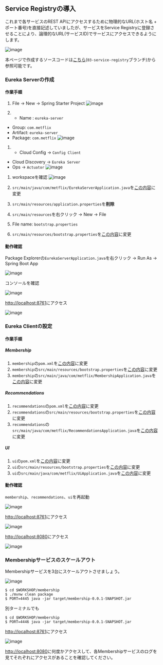 ## Service Registryの導入

これまで各サービスのREST APIにアクセスするために物理的なURL(ホスト名 + ポート番号)を直接記述していましたが、サービスをService Registryに登録させることにより、論理的なURL(サービスID)でサービスにアクセスできるようにします。

![image](https://qiita-image-store.s3.amazonaws.com/0/1852/22156b30-224a-a93d-d77a-92c773803314.png)


本ページで作成するソースコードは[こちら](https://github.com/making/metflix/tree/03-service-registry)(`03-service-registry`ブランチ)から参照可能です。


### Eureka Serverの作成

#### 作業手順

1. File -> New -> Spring Starter Project
![image](https://qiita-image-store.s3.amazonaws.com/0/1852/642499a3-0f6f-8e3d-6f65-499808937abf.png)

1. * Name : `eureka-server`
 * Group: `com.metflix`
 * Artifact: `eureka-server`
 * Package: `com.metflix`
![image](https://qiita-image-store.s3.amazonaws.com/0/1852/e0591ec2-0c42-5dd2-2277-6964a2a08d22.png)

1. * Cloud Config -> `Config Client`
 * Cloud Discovery -> `Eureka Server`
 * Ops -> `Actuator`
![image](https://qiita-image-store.s3.amazonaws.com/0/1852/ce2f3274-a5ac-520b-7334-f683fec95372.png)

1. workspaceを確認
![image](https://qiita-image-store.s3.amazonaws.com/0/1852/bd7454a2-f36b-b9a1-cbc5-0155fea1aab7.png)

1. `src/main/java/com/metflix/EurekaServerApplication.java`を[この内容](https://github.com/making/metflix/blob/03-service-registry/eureka-server/src/main/java/com/metflix/EurekaServerApplication.java)に変更
1. `src/main/resources/application.properties`を**削除**
1. `src/main/resources`を右クリック -> New -> File 
1. File name: `bootstrap.properties`
1. `src/main/resources/bootstrap.properties`を[この内容](https://github.com/making/metflix/blob/03-service-registry/eureka-server/src/main/resources/bootstrap.properties)に変更 

#### 動作確認

Package Explorerの`EurekaServerApplication.java`を右クリック -> Run As -> Spring Boot App

![image](https://qiita-image-store.s3.amazonaws.com/0/1852/2d8b20d2-53e1-6246-46e5-7f09501db079.png)


コンソールを確認

![image](https://qiita-image-store.s3.amazonaws.com/0/1852/5d34f076-1bb4-661e-4925-7400bb3a8a73.png)

[http://localhost:8761](http://localhost:8761)にアクセス

![image](https://qiita-image-store.s3.amazonaws.com/0/1852/5416f09e-62e5-05be-e994-a44da61147c9.png)



### Eureka Clientの設定

#### 作業手順



##### Membership

1. `membership`の`pom.xml`を[この内容](https://github.com/making/metflix/blob/03-service-registry/membership/pom.xml)に変更
1. `membership`の`src/main/resources/bootstrap.properties`を[この内容](https://github.com/making/metflix/blob/03-service-registry/membership/src/main/resources/bootstrap.properties)に変更
1. `membership`の`src/main/java/com/metflix/MembershipApplication.java`を[この内容](https://github.com/making/metflix/blob/03-service-registry/membership/src/main/java/com/metflix/MembershipApplication.java)に変更

##### Recommendations

1. `recommendations`の`pom.xml`を[この内容](https://github.com/making/metflix/blob/03-service-registry/recommendations/pom.xml)に変更
1. `recommendations`の`src/main/resources/bootstrap.properties`を[この内容](https://github.com/making/metflix/blob/03-service-registry/recommendations/src/main/resources/bootstrap.properties)に変更
1. `recommendations`の`src/main/java/com/metflix/RecommendationsApplication.java`を[この内容](https://github.com/making/metflix/blob/03-service-registry/recommendations/src/main/java/com/metflix/RecommendationsApplication.java)に変更


##### UI

1. `ui`の`pom.xml`を[この内容](https://github.com/making/metflix/blob/03-service-registry/ui/pom.xml)に変更
1. `ui`の`src/main/resources/bootstrap.properties`を[この内容](https://github.com/making/metflix/blob/03-service-registry/ui/src/main/resources/bootstrap.properties)に変更
1. `ui`の`src/main/java/com/metflix/UiApplication.java`を[この内容](https://github.com/making/metflix/blob/03-service-registry/ui/src/main/java/com/metflix/UiApplication.java)に変更

#### 動作確認

`membership`、`recommendations`、`ui`を再起動

![image](https://qiita-image-store.s3.amazonaws.com/0/1852/fca24355-f7ee-13c3-ec02-810fcb9df433.png)

[http://localhost:8761](http://localhost:8761)にアクセス

![image](https://qiita-image-store.s3.amazonaws.com/0/1852/8b3bd476-bae8-4b30-cee1-7b4be9cd7d37.png)

[http://localhost:8080](http://localhost:8080)にアクセス

![image](https://qiita-image-store.s3.amazonaws.com/0/1852/1df21287-d81a-b3d5-f9c1-41a049fd0320.png)

### Membershipサービスのスケールアウト

Membershipサービスを3台にスケールアウトさせましょう。

![image](https://qiita-image-store.s3.amazonaws.com/0/1852/1f40a35a-d1c4-78a6-a338-d0758931c892.png)

``` console
$ cd $WORKSHOP/membership
$ ./mvnw clean package
$ PORT=4445 java -jar target/membership-0.0.1-SNAPSHOT.jar
```

別ターミナルでも

``` console
$ cd $WORKSHOP/membership
$ PORT=4446 java -jar target/membership-0.0.1-SNAPSHOT.jar
```

[http://localhost:8761](http://localhost:8761)にアクセス

![image](https://qiita-image-store.s3.amazonaws.com/0/1852/c0b41df4-c6bc-5b7e-e16b-74e47f698fab.png)


[http://localhost:8080](http://localhost:8080)に何度かアクセスして、各Membershipサービスのログを見てそれぞれにアクセスがあることを確認してください。
